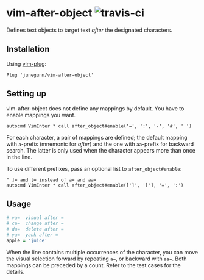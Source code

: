 vim-after-object ![travis-ci](https://travis-ci.org/junegunn/vim-after-object.svg?branch=master)
================

Defines text objects to target text *after* the designated characters.

Installation
------------

Using [vim-plug](https://github.com/junegunn/vim-plug):

```vim
Plug 'junegunn/vim-after-object'
```

Setting up
----------

vim-after-object does not define any mappings by default. You have to enable
mappings you want.

```vim
autocmd VimEnter * call after_object#enable('=', ':', '-', '#', ' ')
```

For each character, a pair of mappings are defined; the default mapping with
`a`-prefix (mnemonic for *after*) and the one with `aa`-prefix for backward
search. The latter is only used when the character appears more than once in
the line.

To use different prefixes, pass an optional list to `after_object#enable`:

```vim
" ]= and [= instead of a= and aa=
autocmd VimEnter * call after_object#enable([']', '['], '=', ':')
```

Usage
-----

```ruby
# va=  visual after =
# ca=  change after =
# da=  delete after =
# ya=  yank after =
apple = 'juice'
```

When the line contains multiple occurrences of the character, you can move the
visual selection forward by repeating `a=`, or backward with `aa=`. Both
mappings can be preceded by a count. Refer to the test cases for the details.

